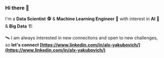 ### Hi there 👋
I'm a **Data Scientist** 🕵️ & **Machine Learning Engineer** 👷 with interest in **AI** 🤖 & **Big Data** 🏗️

🛰️ I am always interested in new connections and open to new challenges, so **let's connect [https://www.linkedin.com/in/alx-yakubovich/](https://www.linkedin.com/in/alx-yakubovich/)**




<!--
**al-yakubovich/al-yakubovich** is a ✨ _special_ ✨ repository because its `README.md` (this file) appears on your GitHub profile.
/ML/DL/NLP/CV/RL


https://github.com/ikatyang/emoji-cheat-sheet/blob/master/README.md

-->

